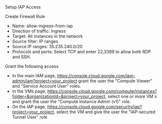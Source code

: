 Setup IAP Access

Create Firewall Rule
 * Name: allow-ingress-from-iap
 * Direction of traffic: Ingress
 * Target: All instances in the network
 * Source filter: IP ranges
 * Source IP ranges: 35.235.240.0/20
 * Protocols and ports: Select TCP and enter 22,3389 to allow both RDP and SSH.

Grant the following access
  - In the main IAM page, https://console.cloud.google.com/iam-admin/iam?project=your_project grant the user the "Compute Viewer" and "Service Account User" roles.
  - In the VMs page, https://console.cloud.google.com/compute/instances?folder=&organizationId=&project=your_project, select one or more VM´s and grant the user the "Compute Instance Admin (v1)" role.
  - On the IAP page, https://console.cloud.google.com/security/iap?project=your_project, select the VM and give the user the "IAP-secured Tunnel User" role
